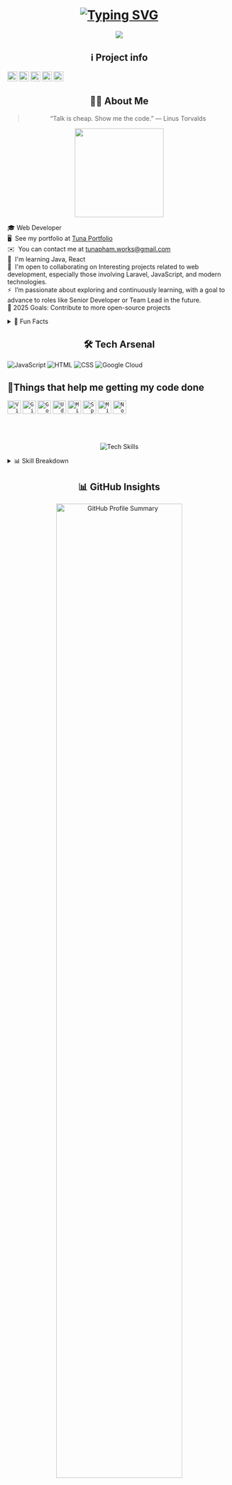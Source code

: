 <h1 align="center">
   <a href="https://git.io/typing-svg">
      <img src="https://readme-typing-svg.demolab.com?font=Fira+Code&pause=1000&center=true&width=435&lines=Pham+Anh+Tuan+(Tun+Raena);%F0%9F%9A%80+Back-End+Developer;%F0%9F%87%BB%F0%9F%87%B3+From+Viet+Nam"             alt="Typing SVG" />
   </a>
 </h1>
 <p align="center">
   <img src="https://github.githubassets.com/images/mona-whisper.gif" /> 
 </p>
 <audio autoplay loop>
   <source src="https://www.myinstants.com/media/sounds/windows-xp-startup.mp3" type="audio/mp3">
 </audio>
 
 <h2 align="center" >ℹ️ Project info</h2>
<div>
  <img alt="GitHub repo size" src="https://img.shields.io/github/repo-size/Tun52299/Tun52299?color=181717&logo=github&style=for-the-badge&logoColor=181717" height="22px">
  <img alt="Last commit" src="https://img.shields.io/github/last-commit/Tun52299/Tun52299?color=F05032&logo=git&logoColor&style=for-the-badge" height="22px">
  <!--<img alt="Commit activity" src="https://img.shields.io/github/commit-activity/m/Tun52299/Tun52299?color=F05032&logo=git&logoColor&style=for-the-badge" height="22px">-->
  <a href="https://forthebadge.com"><img src="https://forthebadge.com/images/badges/gluten-free.svg" alt="gluten free" height="22px"></a>
  <a href="https://forthebadge.com"><img src="https://forthebadge.com/images/badges/contains-cat-gifs.svg" alt="contains cat gifs" height="22px"></a>
  <a href="https://forthebadge.com"><img src="https://forthebadge.com/images/badges/powered-by-electricity.svg" alt="powered by electricity" height="22px"></a>
</div>

 
 <h2 align="center">👨‍💻 About Me</h2>
 
 <blockquote align="center">
   “Talk is cheap. Show me the code.” — Linus Torvalds  
 </blockquote>
 
 
 <p align="center">
   <img src="https://media.giphy.com/media/f6hnhHkks8bk4jwjh3/giphy.gif" width="200" />
 </p>
 
 
   🎓 Web Developer<br>
   🖥️  See my portfolio at [Tuna Portfolio](https://tuanpham.is-a.dev/)<br>
   ✉️  You can contact me at [tunapham.works@gmail.com](mailto:tunapham.works@gmail.com)<br>
   🧠  I'm learning Java, React<br>
   🤝  I'm open to collaborating on Interesting projects related to web development, especially those involving Laravel, JavaScript, and modern technologies.<br>
   ⚡  I’m passionate about exploring and continuously learning, with a goal to advance to roles like Senior Developer or Team Lead in the future.<br>
   🎯 2025 Goals: Contribute to more open-source projects
 
 <details>
   <summary>🌟 Fun Facts</summary>
   <br>
   <ul>
     <li>😴 I can sleep </li>
     <li>🌏 I dream of traveling the world while coding</li>
     <li>🍜 I always seek inspiration and development of my project</li>
   </ul>
 </details>
 
 <h2 align="center">🛠️ Tech Arsenal</h2>
 
 ![JavaScript](https://img.shields.io/badge/Code-JavaScript-informational?style=flat&logo=javascript&color=F7DF1E)
 ![HTML](https://img.shields.io/badge/Code-HTML-informational?style=flat&logo=html5&color=E34F26)
 ![CSS](https://img.shields.io/badge/Code-CSS-informational?style=flat&logo=css3&color=1572B6)
 ![Google Cloud](https://img.shields.io/badge/Cloud-Google%20Cloud-informational?style=flat&logo=google-cloud&color=4285F4)

 
 
 <h2> 🐳Things that help me getting my code done</h2>
 <code><img title="VS Code" alt="Visual Studio Code" width="30px" src="https://cdn.jsdelivr.net/gh/devicons/devicon/icons/vscode/vscode-original.svg" /></code>
 <code><img title="GitHub" alt="GitHub" width="30px" src="https://cdn.jsdelivr.net/gh/devicons/devicon/icons/github/github-original.svg" /></code>
 <code><img title="Google" alt="Google" width="30px" src="https://upload.wikimedia.org/wikipedia/commons/2/2f/Google_2015_logo.svg" /></code>
 <code><img title="Udemy" alt="Udemy" width="30px" src="https://en.wikipedia.org/wiki/Udemy#/media/File:Udemy_logo.svg" /></code>
 <code><img title="MS Windows" alt="Microsoft Windows" width="30px" src="https://cdn.jsdelivr.net/gh/devicons/devicon/icons/windows8/windows8-original.svg" /></code>
 <code><img title="Spotify" alt="Spotify" width="30px" src="https://upload.wikimedia.org/wikipedia/commons/8/84/Spotify_icon.svg" /></code>
 <code><img title="Paint" alt="Microsoft Paint" width="30px" src="https://commons.wikimedia.org/wiki/Special:FilePath/Microsoft_Paint.svg" /></code>
 <code><img title="Notepad" alt="Notepad" width="30px" src="https://en.wikipedia.org/wiki/Special:FilePath/Notepad_Win11.svg" /></code>

 </br></br>
 
 <p align="center">
   <img src="https://skillicons.dev/icons?i=js,html,css,laravel,vue,cpp,php,nodejs,mysql,postman,wordpress,figma,git,github,vscode&theme=dark" alt="Tech Skills" />
 </p>
 
 <details>
   <summary>📊 Skill Breakdown</summary>
   <br>
   <p align="center">
     <img src="https://github-readme-stats.vercel.app/api/top-langs/?username=tun52299&layout=compact&theme=radical" alt="Top Languages" />
   </p>
 </details>
 
 
 
 <h2 align="center">📊 GitHub Insights</h2>
 
 
 <p align="center">
   <img src="https://github-profile-summary-cards.vercel.app/api/cards/profile-details?username=tun52299&theme=radical" alt="GitHub Profile Summary" width="75%" />
 </p>
 
 <p align="center">
   <img src="https://github-readme-stats.vercel.app/api?username=tun52299&show_icons=true&theme=radical" width="60%" alt="GitHub Stats" />
 </p>
 
 
 <h2 align="center">📈 Contribution Odyssey</h2>
 
 <p align="center">
   <img src="https://github-readme-activity-graph.vercel.app/graph?username=tun52299&theme=redical&hide_border=true&area=true" alt="Contribution Graph" width="90%" />
 </p>
 
 <p align="center">
   <img src="https://github-profile-trophy.vercel.app/?username=tun52299&theme=onedark&margin-w=10&no-bg=true" />
 </p>
 
 
 
 <p align="center"><img width="80" height="80" src="https://github.githubassets.com/images/mona-loading-default.gif" alt="mona loading default" /></p>
 
 <h2 align="center">🤝 Let's Connect</h2>
 
 <p align="center">
   <a href="mailto:tunapham.works@gmail.com">
     <img src="https://img.shields.io/badge/Email-Contact%20Me-red?style=for-the-badge&logo=gmail" alt="Email" />
   </a>
   <a href="https://tuanpham.is-a.dev/">
     <img src="https://img.shields.io/badge/Website-Visit%20Me-brightgreen?style=for-the-badge&logo=google-chrome" alt="Website" />
   </a>
 </p>
 
 
 <h2 align="center">🎵 Currently Vibing To</h2>

<p align="center">
  <a href="https://spotify-github-profile.kittinanx.com/api/view?uid=31vjw7tqtliqwfi5zy3fvoo5jshy&redirect=true">
    <img src="https://spotify-github-profile.kittinanx.com/api/view?uid=31vjw7tqtliqwfi5zy3fvoo5jshy&cover_image=true&theme=default&show_offline=false&background_color=121212&interchange=false" alt="Spotify Profile" />
  </a>
</p>

</br>




 
<p align="center">
  <img src="https://komarev.com/ghpvc/?username=tun52299&label=Profile%20Views&color=0e75b6&style=flat" alt="Profile Views" />
</p>


 
 
 
 
 <p align="center">
   <img src="https://capsule-render.vercel.app/api?type=waving&color=gradient&height=100&section=footer" alt="Footer Wave" />
 </p>

